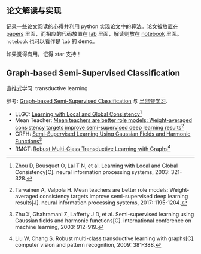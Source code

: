 ## 论文解读与实现

记录一些论文阅读的心得并利用 python 实现论文中的算法。论文被放置在 [papers](./papers/README.md) 里面，而相应的代码放置在 [lab](./lab/README.md) 里面，解读则放在 [notebook](./notebook/README.md) 里面。 `notebook` 也可以看作是 `lab` 的 demo。

如果觉得有用，记得 star 支持！

## Graph-based Semi-Supervised Classification

直推式学习: transductive learning

参考: [Graph-based Semi-Supervised Classification](https://paperswithcode.com/search?q=Graph-based+Semi-Supervised+Classification) 与 [半监督学习](https://www.cnblogs.com/kamekin/p/9683162.html).

- LLGC: [Learning with Local and Global Consistency](notebook/lgc.md)[^1]
- Mean Teacher: [Mean teachers are better role models: Weight-averaged consistency targets improve semi-supervised deep learning results](notebook/mean_teacher.md)[^2]
- GRFH: [Semi-Supervised Learning Using Gaussian Fields and Harmonic Functions](notebook/GRFH.md)[^3]
- RMGT: [Robust Multi-Class Transductive Learning with Graphs](notebook/RMGT.md)[^4]

[^1]: Zhou D, Bousquet O, Lal T N, et al. Learning with Local and Global Consistency[C]. neural information processing systems, 2003: 321-328.
[^2]: Tarvainen A, Valpola H. Mean teachers are better role models: Weight-averaged consistency targets improve semi-supervised deep learning results[J]. neural information processing systems, 2017: 1195-1204.
[^3]: Zhu X, Ghahramani Z, Lafferty J D, et al. Semi-supervised learning using Gaussian fields and harmonic functions[C]. international conference on machine learning, 2003: 912-919.
[^4]: Liu W, Chang S. Robust multi-class transductive learning with graphs[C]. computer vision and pattern recognition, 2009: 381-388.